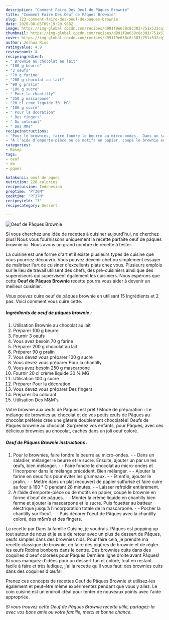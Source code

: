 ```yaml
---
description: "Comment Faire Des Oeuf de Pâques Brownie"
title: "Comment Faire Des Oeuf de Pâques Brownie"
slug: 723-comment-faire-des-oeuf-de-paques-brownie
date: 2020-08-05T09:19:20.968Z
image: https://img-global.cpcdn.com/recipes/d991f9e638c8c303/751x532cq70/oeuf-de-paques-brownie-photo-principale-de-la-recette.jpg
thumbnail: https://img-global.cpcdn.com/recipes/d991f9e638c8c303/751x532cq70/oeuf-de-paques-brownie-photo-principale-de-la-recette.jpg
cover: https://img-global.cpcdn.com/recipes/d991f9e638c8c303/751x532cq70/oeuf-de-paques-brownie-photo-principale-de-la-recette.jpg
author: Joshua Rios
ratingvalue: 4.9
reviewcount: 4
recipeingredient:
- " Brownie au chocolat au lait"
- "100 g beurre"
- "3 oeufs"
- "70 g farine"
- "200 g chocolat au lait"
- "90 g pralin"
- "100 g sucre"
- " Pour la chantilly"
- "250 g mascarpone"
- "20 cl crme liquide 30  MG"
- "100 g sucre"
- " Pour la dcoration"
- " Des fingers"
- " Du colorant"
- " Des MMs"
recipeinstructions:
- "Pour le brownies, faire fondre le beurre au micro-ondes.  Dans un saladier, mélanger le beurre et le sucre. Ensuite, ajouter un par un les œufs, bien mélanger.  Faire fondre le chocolat au micro-ondes et l’incorporer dans le mélange précédent. Bien mélanger.  Ajouter la farine en deux fois pour éviter les grumeaux.  Et enfin, ajouter le pralin.  Mettre dans un plat recouvert de papier sulfurisé et faire cuire au four à 160 ° C pendant 28 minutes.  Laisser refroidir entièrement."
- "À l’aide d’emporte-pièce ou de motifs en papier, coupé le brownie en forme d’oeuf de pâques.  Monter la crème liquide en chantilly bien ferme et ajouter la mascarpone et le sucre. Puis fouetter au batteur électrique jusqu’à l’incorporation totale de la mascarpone.  Pocher la chantilly sur l’oeuf.  Puis décorer l’oeuf de Pâques avec la chantilly coloré, des m&amp;m’s et des fingers."
categories:
- Resep
tags:
- oeuf
- de
- pques

katakunci: oeuf de pques 
nutrition: 228 calories
recipecuisine: Indonesian
preptime: "PT36M"
cooktime: "PT37M"
recipeyield: "3"
recipecategory: Dessert

---
```



![Oeuf de Pâques Brownie](https://img-global.cpcdn.com/recipes/d991f9e638c8c303/751x532cq70/oeuf-de-paques-brownie-photo-principale-de-la-recette.jpg)

Si vous cherchez une idée de recettes à cuisiner aujourd'hui, ne cherchez plus! Nous vous fournissons uniquement la recette parfaite oeuf de pâques brownie ici. Nous avons un grand nombre de recette à tester.

La cuisine est une forme d'art et il existe plusieurs types de cuisine que vous pourriez découvrir. Vous pouvez devenir chef ou simplement essayer de maîtriser l'art de cuisiner d'excellents plats chez vous. Plusieurs emplois sur le lieu de travail utilisent des chefs, des pré-cuisiniers ainsi que des superviseurs qui supervisent également les cuisiniers. Nous espérons que cette <strong> Oeuf de Pâques Brownie </strong> recette pourra vous aider à devenir un meilleur cuisinier.

<!--inarticleads1-->

Vous pouvez cuire oeuf de pâques brownie en utilisant 15 Ingrédients et 2 pas. Voici comment vous cuire cette.

##### Ingrédients de oeuf de pâques brownie :

1. Utilisation  Brownie au chocolat au lait
1. Préparer 100 g beurre
1. Fournir 3 oeufs
1. Vous avez besoin 70 g farine
1. Préparer 200 g chocolat au lait
1. Préparer 90 g pralin
1. Vous devez vous préparer 100 g sucre
1. Vous devez vous préparer  Pour la chantilly
1. Vous avez besoin 250 g mascarpone
1. Fournir 20 cl crème liquide 30 % MG
1. Utilisation 100 g sucre
1. Préparer  Pour la décoration
1. Vous devez vous préparer  Des fingers
1. Préparer  Du colorant
1. Utilisation  Des M&amp;M&#39;s


Votre brownie aux œufs de Pâques est prêt ! Mode de préparation : Le mélange de brownies au chocolat et de vos petits œufs de Pâques au chocolat préférés crée une gâterie doublement chocolatée! Oeufs de Pâques brownie au chocolat. Surprenez vos enfants, pour Pâques, avec ces délicieux brownies au chocolat, cachés dans un joli oeuf coloré. 

<!--inarticleads2-->

##### Oeuf de Pâques Brownie instructions :

1. Pour le brownies, faire fondre le beurre au micro-ondes. -  - Dans un saladier, mélanger le beurre et le sucre. Ensuite, ajouter un par un les œufs, bien mélanger. -  - Faire fondre le chocolat au micro-ondes et l’incorporer dans le mélange précédent. Bien mélanger. -  - Ajouter la farine en deux fois pour éviter les grumeaux. -  - Et enfin, ajouter le pralin. -  - Mettre dans un plat recouvert de papier sulfurisé et faire cuire au four à 160 ° C pendant 28 minutes. -  - Laisser refroidir entièrement.
1. À l’aide d’emporte-pièce ou de motifs en papier, coupé le brownie en forme d’oeuf de pâques. -  - Monter la crème liquide en chantilly bien ferme et ajouter la mascarpone et le sucre. Puis fouetter au batteur électrique jusqu’à l’incorporation totale de la mascarpone. -  - Pocher la chantilly sur l’oeuf. -  - Puis décorer l’oeuf de Pâques avec la chantilly coloré, des m&amp;m’s et des fingers.


La recette par Dans la famille Cuisine, je voudrais. Pâques est popping up tout autour de nous et je suis de retour avec un plus de dessert de Pâques, oeufs simples dans des brownies nids. Pour faire cela, je prendre ma recette classique de brownie, en faire des piqûres de brownie et de régler les œufs Robins bonbons dans le centre. Des brownies cuits dans des coquilles d&#39;oeuf colorées pour Pâques Dernière ligne droite avant Pâques! Si vous manquez d&#39;idées pour un dessert fun et coloré, tout en restant facile à faire et très ludique, j&#39;ai la recette qu&#39;il vous faut: des brownies cuits dans des coquilles d&#39;œufs! 

<!--inarticleads1-->

<p>
Prenez ces concepts de recettes Oeuf de Pâques Brownie et utilisez-les également et peut-être même expérimentez pendant que vous y allez. Le coin cuisine est un endroit idéal pour tenter de nouveaux points avec l'aide appropriée.
</p>

<p>
<i>Si vous trouvez cette Oeuf de Pâques Brownie recette utile, partagez-la avec vos bons amis ou votre famille, merci et bonne chance.</i>
</p>
